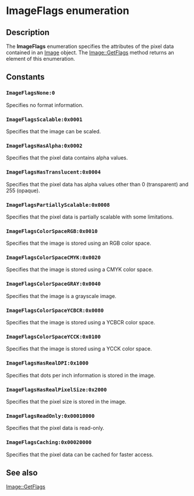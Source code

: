 # ImageFlags enumeration

## Description

The **ImageFlags** enumeration specifies the attributes of the pixel data contained in an
[Image](https://learn.microsoft.com/windows/desktop/api/gdiplusheaders/nl-gdiplusheaders-image) object. The
[Image::GetFlags](https://learn.microsoft.com/windows/desktop/api/gdiplusheaders/nf-gdiplusheaders-image-getflags) method returns an element of this enumeration.

## Constants

### `ImageFlagsNone:0`

Specifies no format information.

### `ImageFlagsScalable:0x0001`

Specifies that the image can be scaled.

### `ImageFlagsHasAlpha:0x0002`

Specifies that the pixel data contains alpha values.

### `ImageFlagsHasTranslucent:0x0004`

Specifies that the pixel data has alpha values other than 0 (transparent) and 255 (opaque).

### `ImageFlagsPartiallyScalable:0x0008`

Specifies that the pixel data is partially scalable with some limitations.

### `ImageFlagsColorSpaceRGB:0x0010`

Specifies that the image is stored using an RGB color space.

### `ImageFlagsColorSpaceCMYK:0x0020`

Specifies that the image is stored using a CMYK color space.

### `ImageFlagsColorSpaceGRAY:0x0040`

Specifies that the image is a grayscale image.

### `ImageFlagsColorSpaceYCBCR:0x0080`

Specifies that the image is stored using a YCBCR color space.

### `ImageFlagsColorSpaceYCCK:0x0100`

Specifies that the image is stored using a YCCK color space.

### `ImageFlagsHasRealDPI:0x1000`

Specifies that dots per inch information is stored in the image.

### `ImageFlagsHasRealPixelSize:0x2000`

Specifies that the pixel size is stored in the image.

### `ImageFlagsReadOnly:0x00010000`

Specifies that the pixel data is read-only.

### `ImageFlagsCaching:0x00020000`

Specifies that the pixel data can be cached for faster access.

## See also

[Image::GetFlags](https://learn.microsoft.com/windows/desktop/api/gdiplusheaders/nf-gdiplusheaders-image-getflags)
